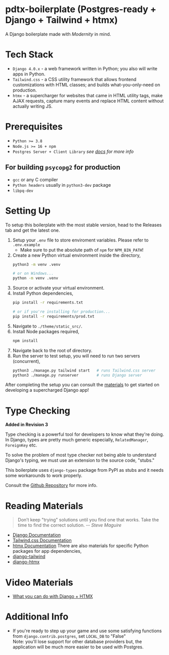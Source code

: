 # pdtx-boilerplate (Postgres-ready + Django + Tailwind + htmx)
A Django boilerplate made with *Modernity* in mind.

# Tech Stack
* `Django 4.0.x` - a web framework written in Python; you also will write apps in Python.
* `Tailwind.css` - a CSS utility framework that allows frontend customizations with HTML classes; and builds what-you-only-need on production.
* `htmx` - a supercharger for websites that came in HTML utility tags, make AJAX requests, capture many events and replace HTML content without actually writing JS.

# Prerequisites
* `Python >= 3.8`
* `Node.js >= 16 + npm`
* `Postgres Server + Client Library` *see [docs][psycopg2-docs] for more info*
## For building `psycopg2` for production
* `gcc` or any C compiler
* `Python headers` usually in `python3-dev` package
* `libpq-dev`

# Setting Up
To setup this boilerplate with the most stable version, head to the Releases tab and get the latest one.

1. Setup your `.env` file to store enviroment variables. Please refer to `.env.example`
   * Make sure to put the absolute path of `npm` for `NPM_BIN_PATH`!
2. Create a new Python virtual environment inside the directory,
   ```sh
   python3 -m venv .venv
   
   # or on Windows...
   python -m venv .venv
   ```
3. Source or activate your virtual environment.
4. Install Python dependencies,
   ```sh
   pip install -r requirements.txt

   # or if you're installing for production...
   pip install -r requirements/prod.txt
   ```
5. Navigate to `./theme/static_src/`.
6. Install Node packages required,
   ```sh
   npm install
   ```
7. Navigate back to the root of directory.
8. Run the server to test setup, you will need to run two servers (concurrent),
   ```sh
   python3 ./manage.py tailwind start   # runs Tailwind.css server
   python3 ./manage.py runserver        # runs Django server
   ```

After completing the setup you can consult the [materials](#reading-materials) to get started on developing a supercharged Django app!

# Type Checking
**Added in Revision 3**

Type checking is a powerful tool for developers to know what they're doing. In Django, types are pretty much
generic especially, `RelatedManager`, `ForeignKey` etc.

To solve the problem of most type checker not being able to understand Django's typing, we must use an extension to
the source code, "stubs."

This boilerplate uses `django-types` package from PyPI as stubs and it needs some workarounds to work properly.

Consult the [Github Repository][django-types] for more info.

# Reading Materials
> Don’t keep "trying" solutions until you find one that works. Take the time to find the correct solution. *-- Steve Maguire*
* [Django Documentation][django-docs]
* [Tailwind.css Documentation][tailwind-docs]
* [htmx Documentation][htmx-docs]
There are also materials for specific Python packages for app dependencies,
* [django-tailwind][django-tailwind]
* [django-htmx][django-htmx]

# Video Materials
* [What you can do with Django + HTMX][django-htmx-playlist]

# Additional Info
* If you're ready to step up your game and use some satisfying functions from `django.contrib.postgres`, set `LOCAL_DB` to "False"<br>
  Note: you'll lose support for other database providers but, the application will be much more easier to be used with Postgres.

[psycopg2-docs]: https://www.psycopg.org/docs/install.html#prerequisites
[django-docs]: https://docs.djangoproject.com/en/
[tailwind-docs]: https://tailwindcss.com/docs/utility-first
[htmx-docs]: https://htmx.org/docs/
[django-tailwind]: https://django-tailwind.readthedocs.io/en/latest/
[django-htmx]: https://django-htmx.readthedocs.io/en/latest/
[django-types]: https://github.com/sbdchd/django-types
[django-htmx-playlist]: https://www.youtube.com/playlist?list=PL-2EBeDYMIbRByZ8GXhcnQSuv2dog4JxY



